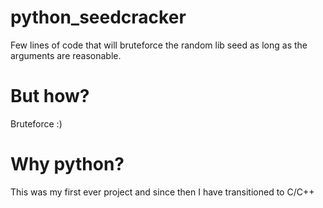 # python_seedcracker
Few lines of code that will bruteforce the random lib seed as long as the arguments are reasonable.

# But how?
Bruteforce :)

# Why python?
This was my first ever project and since then I have transitioned to C/C++
